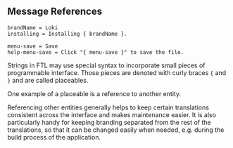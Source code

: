 Message References
------------------

    brandName = Loki
    installing = Installing { brandName }.

    menu-save = Save
    help-menu-save = Click "{ menu-save }" to save the file.

Strings in FTL may use special syntax to incorporate small pieces of
programmable interface. Those pieces are denoted with curly braces `{` and `}`
and are called placeables.

One example of a placeable is a reference to another entity.

Referencing other entities generally helps to keep certain translations
consistent across the interface and makes maintenance easier. It is also
particularly handy for keeping branding separated from the rest of the
translations, so that it can be changed easily when needed, e.g. during the
build process of the application.
